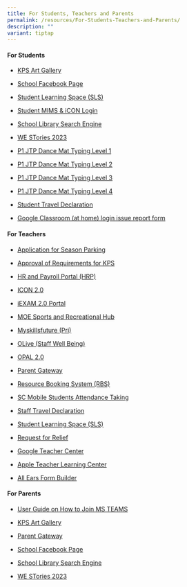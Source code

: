 ```yaml
---
title: For Students, Teachers and Parents
permalink: /resources/For-Students-Teachers-and-Parents/
description: ""
variant: tiptap
---
```

<h4><strong>For Students</strong></h4>
<ul>
<li>
<p><a href="https://sites.google.com/view/kpsartgallery2021/home" rel="noopener noreferrer nofollow" target="_blank">KPS Art Gallery</a>
</p>
</li>
<li>
<p><a href="https://www.facebook.com/KranjiPrimarySchool.Official" rel="noopener noreferrer nofollow" target="_blank">School Facebook Page</a>
</p>
</li>
<li>
<p><a href="https://vle.learning.moe.edu.sg/login" rel="noopener noreferrer nofollow" target="_blank">Student Learning Space (SLS)</a>
</p>
</li>
<li>
<p><a href="https://idp.mims.moe.gov.sg/" rel="noopener noreferrer nofollow" target="_blank">Student MIMS &amp; iCON Login</a>
</p>
</li>
<li>
<p><a href="https://schoolibrary.moe.edu.sg/kranjipri/cgi-bin/spydus.exe/MSGTRN/WPAC/HOME" rel="noopener noreferrer nofollow" target="_blank">School Library Search Engine</a>
</p>
</li>
<li>
<p><a href="https://online.fliphtml5.com/obrr/qkde/#p=1" rel="noopener noreferrer nofollow" target="_blank">WE STories 2023</a>
</p>
</li>
<li>
<p><a href="https://toybox.tools.bbc.co.uk/activities/id/activity-dance-mat-typing/exitGameUrl/http%3A%2F%2Fwww.bbc.co.uk%2Fguides%2Fz3c6tfr" rel="noopener noreferrer nofollow" target="_blank">P1 JTP Dance Mat Typing Level 1</a>
</p>
</li>
<li>
<p><a href="https://toybox.tools.bbc.co.uk/activities/id/activity-dance-mat-typing-level2/exitGameUrl/http%3A%2F%2Fwww.bbc.co.uk%2Fguides%2Fz3c6tfr" rel="noopener noreferrer nofollow" target="_blank">P1 JTP Dance Mat Typing Level 2</a>
</p>
</li>
<li>
<p><a href="https://toybox.tools.bbc.co.uk/activities/id/activity-dance-mat-typing-level3/exitGameUrl/http%3A%2F%2Fwww.bbc.co.uk%2Fguides%2Fz3c6tfr" rel="noopener noreferrer nofollow" target="_blank">P1 JTP Dance Mat Typing Level 3</a>
</p>
</li>
<li>
<p><a href="https://toybox.tools.bbc.co.uk/activities/id/activity-dance-mat-typing-level4/exitGameUrl/http%3A%2F%2Fwww.bbc.co.uk%2Fguides%2Fz3c6tfr" rel="noopener noreferrer nofollow" target="_blank">P1 JTP Dance Mat Typing Level 4</a>
</p>
</li>
<li>
<p><a href="https://form.gov.sg/6348b384168a250012344bb7" rel="noopener noreferrer nofollow" target="_blank">Student Travel Declaration</a>
</p>
</li>
<li>
<p><a href="https://form.gov.sg/677c8153103c8249e2bc7e1c" rel="noopener noreferrer nofollow" target="_blank">Google Classroom (at home) login issue report form</a>
</p>
</li>
</ul>
<h4><strong>For Teachers</strong></h4>
<ul>
<li>
<p><a href="https://form.gov.sg/63ad1a645b04ae0011a5c075" rel="noopener noreferrer nofollow" target="_blank">Application for Season Parking</a>
</p>
</li>
<li>
<p><a href="https://form.gov.sg/63abb30ebf597600125e5f79" rel="noopener noreferrer nofollow" target="_blank">Approval of Requirements for KPS</a>
</p>
</li>
<li>
<p><a href="https://www.hrp.gov.sg/hrp/#/" rel="noopener noreferrer nofollow" target="_blank">HR and Payroll Portal (HRP)</a>
</p>
</li>
<li>
<p><a href="https://workspace.google.com/dashboard" rel="noopener noreferrer nofollow" target="_blank">ICON 2.0</a>
</p>
</li>
<li>
<p><a href="https://iexams.seab.gov.sg/sso/login?service=https%3A%2F%2Fiexams.seab.gov.sg%2Fsso%2Foauth2.0%2FcallbackAuthorize%3Fclient_id%3Diexams2-prod%26redirect_uri%3Dhttps%253A%252F%252Fiexams.seab.gov.sg%252Fiexams2%252Flogin%252Foauth2%252Fcode%252Fiexams2-prod%26response_type%3Dcode%26client_name%3DCasOAuthClient" rel="noopener noreferrer nofollow" target="_blank">iEXAM 2.0 Portal</a>
</p>
</li>
<li>
<p><a href="https://www.mesrc.net/" rel="noopener noreferrer nofollow" target="_blank">MOE Sports and Recreational Hub</a>
</p>
</li>
<li>
<p><a href="https://www.myskillsfuture.gov.sg/content/student/en/primary.html" rel="noopener noreferrer nofollow" target="_blank">Myskillsfuture (Pri)</a>
</p>
</li>
<li>
<p><a href="https://academyofsingaporeteachers.moe.edu.sg/olive#:~:text=OLive%20is%20an%20integrated%20approach,%2C%20work%2C%20community%20and%20environment." rel="noopener noreferrer nofollow" target="_blank">OLive (Staff Well Being)</a>
</p>
</li>
<li>
<p><a href="https://idm.opal2.moe.edu.sg/account/login?returnUrl=%2Fconnect%2Fauthorize%2Fcallback%3Fresponse_type%3Dcode%26client_id%3DOpal2WebApp%26state%3Dr0sVrgZFQ5dCCSjPtZdQkWDiJJmjoZHkZVQ74CsvgWcSL%26redirect_uri%3Dhttps%253A%252F%252Fwww.opal2.moe.edu.sg%252Fapp%252Findex.html%26scope%3Droles%2520profile%2520cxprofile%2520openid%2520cxDomainInternalApi%26code_challenge%3DcxpPFWqiM2tOpT60g68QX_losyul9baYxjL_7OmLpsI%26code_challenge_method%3DS256%26nonce%3Dr0sVrgZFQ5dCCSjPtZdQkWDiJJmjoZHkZVQ74CsvgWcSL" rel="noopener noreferrer nofollow" target="_blank">OPAL 2.0</a>
</p>
</li>
<li>
<p><a href="https://pg.moe.edu.sg/#home" rel="noopener noreferrer nofollow" target="_blank">Parent Gateway</a>
</p>
</li>
<li>
<p><a href="https://rbs.avero-tech.com/" rel="noopener noreferrer nofollow" target="_blank">Resource Booking System (RBS)</a>
</p>
</li>
<li>
<p><a href="https://scmobile.moe.edu.sg/login" rel="noopener noreferrer nofollow" target="_blank">SC Mobile Students Attendance Taking</a>
</p>
</li>
<li>
<p><a href="https://form.gov.sg/6347d978eae00c0012c06449" rel="noopener noreferrer nofollow" target="_blank">Staff Travel Declaration</a>
</p>
</li>
<li>
<p><a href="https://vle.learning.moe.edu.sg/login" rel="noopener noreferrer nofollow" target="_blank">Student Learning Space (SLS)</a>
</p>
</li>
<li>
<p><a href="https://forms.gle/biyGGha8LYVGDvTD7" rel="noopener noreferrer nofollow" target="_blank">Request for Relief</a>
</p>
</li>
<li>
<p><a href="https://edu.google.com/for-educators/overview/?modal_active=none" rel="noopener noreferrer nofollow" target="_blank">Google Teacher Center</a>
</p>
</li>
<li>
<p><a href="https://education.apple.com/#/home/resources" rel="noopener noreferrer nofollow" target="_blank">Apple Teacher Learning Center</a>
</p>
</li>
<li>
<p><a href="https://forms.moe.edu.sg" rel="noopener noreferrer nofollow" target="_blank">All Ears Form Builder</a>
</p>
</li>
</ul>
<h4><strong>For Parents</strong></h4>
<ul>
<li>
<p><a href="/files/For Parents/MS_Teams_KPS_final.pdf" rel="noopener nofollow" target="_blank">User Guide on How to Join MS TEAMS</a>
</p>
</li>
<li>
<p><a href="https://sites.google.com/view/kpsartgallery2021/home" rel="noopener noreferrer nofollow" target="_blank">KPS Art Gallery</a>
</p>
</li>
<li>
<p><a href="https://pg.moe.edu.sg/#home" rel="noopener noreferrer nofollow" target="_blank">Parent Gateway</a>
</p>
</li>
<li>
<p><a href="https://www.facebook.com/KranjiPrimarySchool.Official" rel="noopener noreferrer nofollow" target="_blank">School Facebook Page</a>
</p>
</li>
<li>
<p><a href="https://schoolibrary.moe.edu.sg/kranjipri/cgi-bin/spydus.exe/MSGTRN/WPAC/HOME" rel="noopener noreferrer nofollow" target="_blank">School Library Search Engine</a>
</p>
</li>
<li>
<p><a href="https://online.fliphtml5.com/obrr/qkde/#p=1" rel="noopener noreferrer nofollow" target="_blank">WE STories 2023</a>
</p>
</li>
</ul>
<p></p>